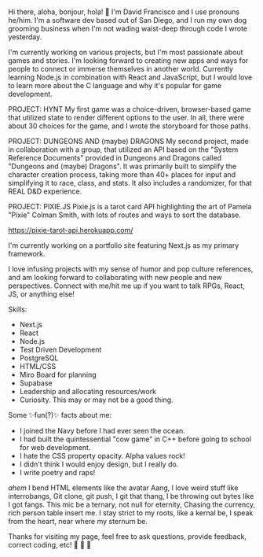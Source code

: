 ### 
Hi there, aloha, bonjour, hola! 👋 I'm David Francisco and I use pronouns he/him.
I'm a software dev based out of San Diego, and I run my own dog grooming business when I'm not wading waist-deep through code I wrote yesterday.
  
  I'm currently working on various projects, but I'm most passionate about games and stories. I'm looking forward to creating new apps and ways for people to connect or immerse themselves in another world. Currently learning Node.js in combination with React and JavaScript, but I would love to learn more about the C language and why it's popular for game development.
  
  PROJECT: HYNT
  My first game was a choice-driven, browser-based game that utilized state to render different options to the user. In all, there were about 30 choices for the game, and I wrote the storyboard for those paths.

  PROJECT: DUNGEONS AND (maybe) DRAGONS
  My second project, made in collaboration with a group, that utilized an API based on the "System Reference Documents" provided in Dungeons and Dragons called "Dungeons and (maybe) Dragons". It was primarily built to simplify the character creation process, taking more than 40+ places for input and simplifying it to race, class, and stats. It also includes a randomizer, for that REAL D&D experience.
  
  PROJECT: PIXIE.JS
  Pixie.js is a tarot card API highlighting the art of Pamela "Pixie" Colman Smith, with lots of routes and ways to sort the database.

  https://pixie-tarot-api.herokuapp.com/
  
  I'm currently working on a portfolio site featuring Next.js as my primary framework. 
  
  I love infusing projects with my sense of humor and pop culture references, and am looking forward to collaborating with new people and new perspectives. Connect with me/hit me up if you want to talk RPGs, React, JS, or anything else!

Skills:
- Next.js
- React
- Node.js
- Test Driven Development
- PostgreSQL
- HTML/CSS
- Miro Board for planning
- Supabase
- Leadership and allocating resources/work
- Curiosity. This may or may not be a good thing.

Some ✨fun(?)✨ facts about me:
- I joined the Navy before I had ever seen the ocean.
- I had built the quintessential "cow game" in C++ before going to school for web development.
- I hate the CSS property opacity. Alpha values rock!
- I didn't think I would enjoy design, but I really do.
- I write poetry and raps!

*ahem*
I bend HTML elements like the avatar Aang,
I love weird stuff like interrobangs,
Git clone, git push, I git that thang,
I be throwing out bytes like I got fangs.
This mic be a ternary, not null for eternity,
Chasing the currency, rich person table insert me.
I stay strict to my roots, like a kernal be,
I speak from the heart, near where my sternum be.

Thanks for visiting my page, feel free to ask questions, provide feedback, correct coding, etc!  👋  👋  👋 


<!--
**dfrancisco26/dfrancisco26** is a ✨ _special_ ✨ repository because its `README.md` (this file) appears on your GitHub profile.

Here are some ideas to get you started:

- 🔭 I’m currently working on ...
- 🌱 I’m currently learning ...
- 👯 I’m looking to collaborate on ...
- 🤔 I’m looking for help with ...
- 💬 Ask me about ...
- 📫 How to reach me: ...
- 😄 Pronouns: ...
- ⚡ Fun fact: ...
-->
